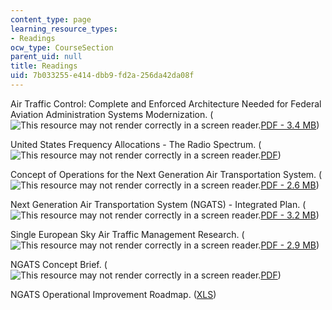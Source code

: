 ```yaml
---
content_type: page
learning_resource_types:
- Readings
ocw_type: CourseSection
parent_uid: null
title: Readings
uid: 7b033255-e414-dbb9-fd2a-256da42da08f
---
```


Air Traffic Control: Complete and Enforced Architecture Needed for Federal Aviation Administration Systems Modernization. (![This resource may not render correctly in a screen reader.](/images/inacessible.gif)[PDF - 3.4 MB](http://www.gao.gov/archive/1997/ai97030.pdf))

United States Frequency Allocations - The Radio Spectrum. (![This resource may not render correctly in a screen reader.](/images/inacessible.gif)[PDF](https://www.ntia.doc.gov/files/ntia/publications/2003-allochrt.pdf))

Concept of Operations for the Next Generation Air Transportation System. (![This resource may not render correctly in a screen reader.](/images/inacessible.gif)[PDF - 2.6 MB](https://www.hsdl.org/?abstract&did=747519))

Next Generation Air Transportation System (NGATS) - Integrated Plan. (![This resource may not render correctly in a screen reader.](/images/inacessible.gif)[PDF - 3.2 MB](http://cafefoundation.org/v2/pdf_tech/NASA.Aeronautics/PAV.NASA.ARMD.NGATS.pdf))

Single European Sky Air Traffic Management Research. (![This resource may not render correctly in a screen reader.](/images/inacessible.gif)[PDF - 2.9 MB](http://www.atmseminar.org/seminarContent/seminar7/media/pdf/Tytgat.pdf))

NGATS Concept Brief. (![This resource may not render correctly in a screen reader.](/images/inacessible.gif)[PDF](https://www.ral.ucar.edu/general/vision05/bee_overview.pdf))

NGATS Operational Improvement Roadmap. ([XLS](http://web.archive.org/web/20060728223349/http://www.aiaa.org/Participate/Uploads/NGATS%20O.I.%20Roadmap%28060427%29.xls))